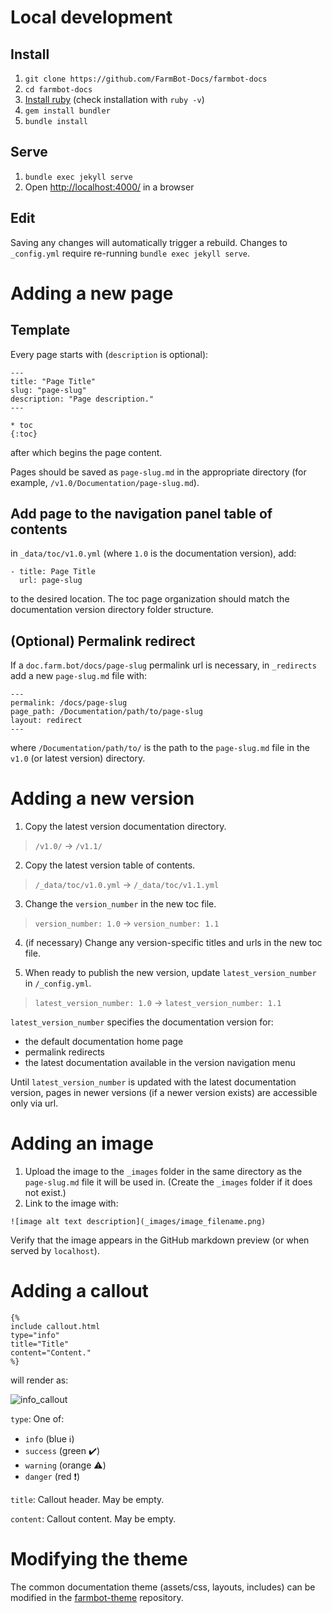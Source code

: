 
# Local development

## Install

1. `git clone https://github.com/FarmBot-Docs/farmbot-docs`
0. `cd farmbot-docs`
0. [Install ruby](https://www.ruby-lang.org/en/documentation/installation/)
(check installation with `ruby -v`)
0. `gem install bundler`
0. `bundle install`

## Serve

1. `bundle exec jekyll serve`
0. Open [http://localhost:4000/](http://localhost:4000/) in a browser


## Edit

Saving any changes will automatically trigger a rebuild.
Changes to `_config.yml` require re-running `bundle exec jekyll serve`.


# Adding a new page

## Template

Every page starts with (`description` is optional):

```
---
title: "Page Title"
slug: "page-slug"
description: "Page description."
---

* toc
{:toc}

```

after which begins the page content.

Pages should be saved as `page-slug.md` in the appropriate directory
(for example, `/v1.0/Documentation/page-slug.md`).

## Add page to the navigation panel table of contents

in `_data/toc/v1.0.yml` (where `1.0` is the documentation version), add:

```
- title: Page Title
  url: page-slug
```

to the desired location. The toc page organization should match the
documentation version directory folder structure.

## (Optional) Permalink redirect

If a `doc.farm.bot/docs/page-slug` permalink url is necessary,
in `_redirects` add a new `page-slug.md` file with:

```
---
permalink: /docs/page-slug
page_path: /Documentation/path/to/page-slug
layout: redirect
---
```

where `/Documentation/path/to/` is the path to the `page-slug.md` file
in the `v1.0` (or latest version) directory.


# Adding a new version

1. Copy the latest version documentation directory.

> `/v1.0/` -> `/v1.1/`

2. Copy the latest version table of contents.

> `/_data/toc/v1.0.yml` -> `/_data/toc/v1.1.yml`

3. Change the `version_number` in the new toc file.

> `version_number: 1.0` -> `version_number: 1.1`

4. (if necessary)
Change any version-specific titles and urls in the new toc file.

5. When ready to publish the new version,
update `latest_version_number` in `/_config.yml`.

> `latest_version_number: 1.0` -> `latest_version_number: 1.1`

`latest_version_number` specifies the documentation version for:

 * the default documentation home page
 * permalink redirects
 * the latest documentation available in the version navigation menu

Until `latest_version_number` is updated with the latest documentation version,
pages in newer versions (if a newer version exists) are accessible only via url.

# Adding an image

1. Upload the image to the `_images` folder in the same directory as the
`page-slug.md` file it will be used in.
(Create the `_images` folder if it does not exist.)
0. Link to the image with:

```
![image alt text description](_images/image_filename.png)
```

Verify that the image appears in the GitHub markdown preview
(or when served by `localhost`).

# Adding a callout

```
{%
include callout.html
type="info"
title="Title"
content="Content."
%}
```
will render as:

![info_callout](https://user-images.githubusercontent.com/12681652/95519979-23babc80-097b-11eb-846f-d1acc850b253.png)

`type`: One of:
 * `info` (blue :information_source:)
 * `success` (green :heavy_check_mark:)
 * `warning` (orange :warning:)
 * `danger` (red :exclamation:)

`title`: Callout header. May be empty.

`content`: Callout content. May be empty.

# Modifying the theme

The common documentation theme (assets/css, layouts, includes) can be modified in the [farmbot-theme](https://github.com/FarmBot-Docs/farmbot-theme) repository.
